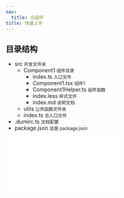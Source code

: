 ```yaml
---
nav:
  title: 元组件
title: 快速上手
---
```


## 目录结构

<Tree>
  <ul>
    <li>
      src
      <small>开发文件夹</small>
      <ul>
        <li>
          Component1
          <small>组件目录</small>
          <ul>
            <li>
              index.ts
              <small>入口文件</small>
            </li>
            <li>
              Component1.tsx
              <small>组件1</small>
            </li>
            <li>
              Component1Helper.ts
              <small>组件函数</small>
            </li>
            <li>
              index.less
              <small>样式文件</small>
            </li>
            <li>
              index.md
              <small>说明文档</small>
            </li>
          </ul>
        </li>
        <li>
          utils
          <small>公共函数文件夹</small>
        </li>
        <li>
          index.ts
          <small>总入口文件</small>
        </li>
      </ul>
    </li>
    <li>
      .dumirc.ts
      <small>文档配置</small>
    </li>
    <li>
      package.json
      <small>这是 package.json</small>
    </li>
  </ul>
</Tree>

<embed src="../README.md" ></embed>


